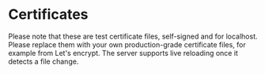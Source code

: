 # Certificates
Please note that these are test certificate files, self-signed and for localhost. Please replace them with your own production-grade certificate files, for example from Let's encrypt. The server supports live reloading once it detects a file change.


